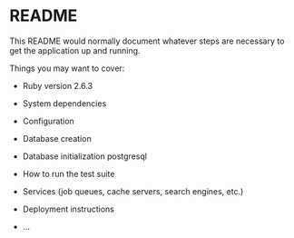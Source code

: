 # README

This README would normally document whatever steps are necessary to get the
application up and running.

Things you may want to cover:

* Ruby version 2.6.3

* System dependencies

* Configuration

* Database creation

* Database initialization postgresql

* How to run the test suite

* Services (job queues, cache servers, search engines, etc.)

* Deployment instructions

* ...
